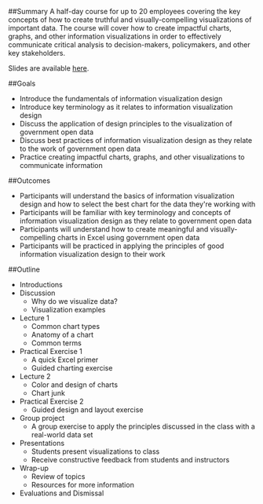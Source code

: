 ##Summary
A half-day course for up to 20 employees covering the key concepts of how to create truthful and visually-compelling visualizations of important data. The course will cover how to create impactful charts, graphs, and other information visualizations in order to effectively communicate critical analysis to decision-makers, policymakers, and other key stakeholders. 

Slides are available [here](http://bit.ly/data-vis-excel).

##Goals
+ Introduce the fundamentals of information visualization design
+ Introduce key terminology as it relates to information visualization design
+ Discuss the application of design principles to the visualization of government open data
+ Discuss best practices of information visualization design as they relate to the work of government open data
+ Practice creating impactful charts, graphs, and other visualizations to communicate information


##Outcomes
+ Participants will understand the basics of information visualization design and how to select the best chart for the data they're working with
+ Participants will be familiar with key terminology and concepts of information visualization design as they relate to government open data 
+ Participants will understand how to create meaningful and visually-compelling charts in Excel using government open data
+ Participants will be practiced in applying the principles of good information visualization design to their work

##Outline
+ Introductions
+ Discussion
	+ Why do we visualize data?
	+ Visualization examples
+ Lecture 1
	+ Common chart types
	+ Anatomy of a chart
	+ Common terms
+ Practical Exercise 1
	+ A quick Excel primer
	+ Guided charting exercise
+ Lecture 2
	+ Color and design of charts
	+ Chart junk
+ Practical Exercise 2
	+ Guided design and layout exercise
+ Group project
	+ A group exercise to apply the principles discussed in the class with a real-world data set
+ Presentations
	+ Students present visualizations to class
	+ Receive constructive feedback from students and instructors
+ Wrap-up
	+ Review of topics
	+ Resources for more information
+ Evaluations and Dismissal 
